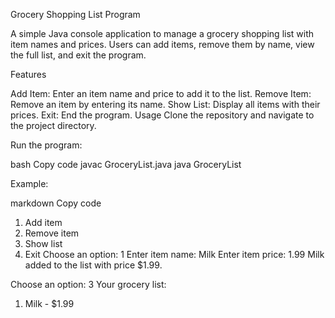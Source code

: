 Grocery Shopping List Program

A simple Java console application to manage a grocery shopping list with item names and prices. 
Users can add items, remove them by name, view the full list, and exit the program.

Features

Add Item: Enter an item name and price to add it to the list.
Remove Item: Remove an item by entering its name.
Show List: Display all items with their prices.
Exit: End the program.
Usage
Clone the repository and navigate to the project directory.

Run the program:

bash
Copy code
javac GroceryList.java
java GroceryList

Example:

markdown
Copy code
1. Add item
2. Remove item
3. Show list
4. Exit
Choose an option: 1
Enter item name: Milk
Enter item price: 1.99
Milk added to the list with price $1.99.

Choose an option: 3
Your grocery list:
1. Milk - $1.99
